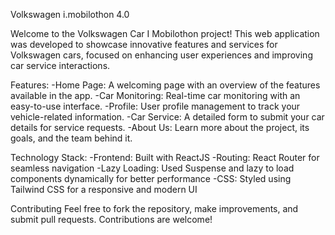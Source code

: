 Volkswagen i.mobilothon 4.0

Welcome to the Volkswagen Car I Mobilothon project! This web application was developed to showcase innovative features and services for Volkswagen cars, focused on enhancing user experiences and improving car service interactions.


Features:
-Home Page: A welcoming page with an overview of the features available in the app.
-Car Monitoring: Real-time car monitoring with an easy-to-use interface.
-Profile: User profile management to track your vehicle-related information.
-Car Service: A detailed form to submit your car details for service requests.
-About Us: Learn more about the project, its goals, and the team behind it.

Technology Stack:
-Frontend: Built with ReactJS
-Routing: React Router for seamless navigation
-Lazy Loading: Used Suspense and lazy to load components dynamically for better performance
-CSS: Styled using Tailwind CSS for a responsive and modern UI

Contributing
Feel free to fork the repository, make improvements, and submit pull requests. Contributions are welcome!

